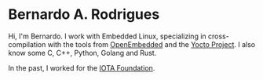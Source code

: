 # Bernardo A. Rodrigues

Hi, I'm Bernardo. I work with Embedded Linux, specializing in cross-compilation with the tools from [OpenEmbedded](http://www.openembedded.org/) and the [Yocto Project](https://www.yoctoproject.org/). I also know some C, C++, Python, Golang and Rust.

In the past, I worked for the [IOTA Foundation](https://iota.org).
